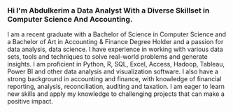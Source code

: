 ### Hi I'm Abdulkerim a Data Analyst With a Diverse Skillset in Computer Science And Accounting.

I am a recent graduate with a Bachelor of Science in Computer Science and a Bachelor of Art in Accounting & Finance Degree Holder and a passion for data analysis, data science. I have experience in working with various data sets, tools and techniques to solve real-world problems and generate insights. I am proficient in Python, R, SQL, Excel, Access, Hadoop, Tableau, Power BI and other data analysis and visualization software. I also have a strong background in accounting and finance, with knowledge of financial reporting, analysis, reconciliation, auditing and taxation. I am eager to learn new skills and apply my knowledge to challenging projects that can make a positive impact.
